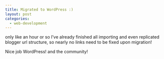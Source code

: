 ```yaml
---
title: Migrated to WordPress :)
layout: post
categories:
  - web-development
---
```

only like an hour or so I&#8217;ve already finished all importing and even replicated blogger url structure, so nearly no links need to be fixed upon migration!

Nice job WordPress! and the community!
